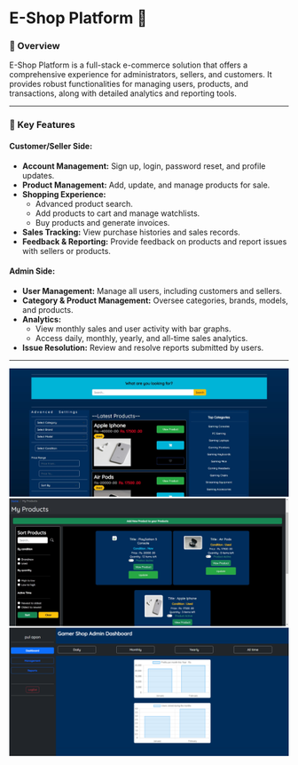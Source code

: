 # E-Shop Platform 🛒  

### 📝 Overview  
E-Shop Platform is a full-stack e-commerce solution that offers a comprehensive experience for administrators, sellers, and customers.
It provides robust functionalities for managing users, products, and transactions, along with detailed analytics and reporting tools.

---

### 🔑 Key Features  

#### **Customer/Seller Side:**  
- **Account Management:** Sign up, login, password reset, and profile updates.  
- **Product Management:** Add, update, and manage products for sale.  
- **Shopping Experience:**  
  - Advanced product search.  
  - Add products to cart and manage watchlists.  
  - Buy products and generate invoices.  
- **Sales Tracking:** View purchase histories and sales records.  
- **Feedback & Reporting:** Provide feedback on products and report issues with sellers or products.  

#### **Admin Side:**  
- **User Management:** Manage all users, including customers and sellers.  
- **Category & Product Management:** Oversee categories, brands, models, and products.  
- **Analytics:**  
  - View monthly sales and user activity with bar graphs.  
  - Access daily, monthly, yearly, and all-time sales analytics.  
- **Issue Resolution:** Review and resolve reports submitted by users.  

---
![Homepage](home.jpg)
![MyProducPage](product.jpg)
![AdminMainPage](admin.png)
